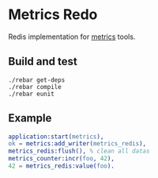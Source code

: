 Metrics Redo
============

Redis implementation for [metrics](https://github.com/athoune/metrics) tools.

Build and test
--------------

    ./rebar get-deps
    ./rebar compile
    ./rebar eunit

Example
-------

```erlang
application:start(metrics),
ok = metrics:add_writer(metrics_redis),
metrics_redis:flush(), % clean all datas
metrics_counter:incr(foo, 42),
42 = metrics_redis:value(foo).
```


